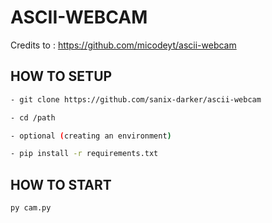 # ASCII-WEBCAM

Credits to : https://github.com/micodeyt/ascii-webcam

## HOW TO SETUP

```sh
- git clone https://github.com/sanix-darker/ascii-webcam

- cd /path

- optional (creating an environment)

- pip install -r requirements.txt
```

## HOW TO START

```sh
py cam.py
```
